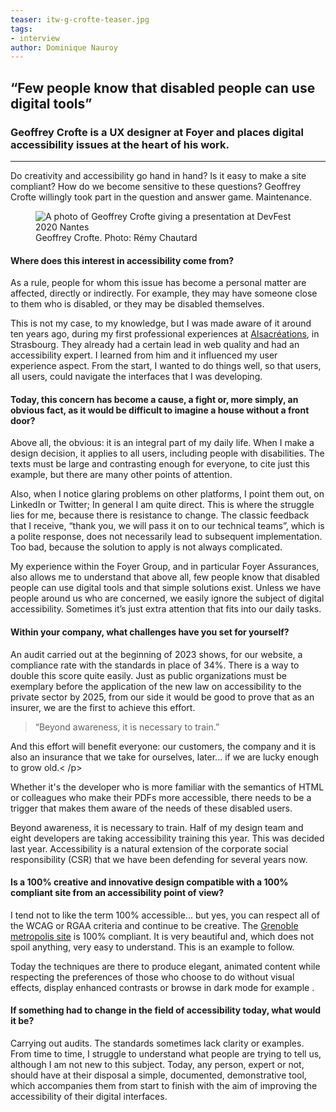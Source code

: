 ```yaml
---
teaser: itw-g-crofte-teaser.jpg
tags:
- interview
author: Dominique Nauroy
---
```

<h2>“Few people know that disabled people can use digital tools”</h2>
<h3>Geoffrey Crofte is a UX designer at Foyer and places digital accessibility issues at the heart of his work.</h3>
<hr>
<div class="intro">
    <p>Do creativity and accessibility go hand in hand? Is it easy to make a site compliant? How do we become sensitive to these questions? Geoffrey Crofte willingly took part in the question and answer game. Maintenance.</p>
</div>
<figure role="group" aria-label="Geoffrey Crofte. Photo: Rémy Chautard" class="pic">
    <img src="../../../../content/fr/news/img/itw-g-crofte.jpg" alt="A photo of Geoffrey Crofte giving a presentation at DevFest 2020 Nantes">
    <figcaption>Geoffrey Crofte. Photo: Rémy Chautard</figcaption>
</figure>

<h4>Where does this interest in accessibility come from?</h4>
<p>As a rule, people for whom this issue has become a personal matter are affected, directly or indirectly. For example, they may have someone close to them who is disabled, or they may be disabled themselves.</h4>
<p>This is not my case, to my knowledge, but I was made aware of it around ten years ago, during my first professional experiences at <a href="https://www.alsacreations.com/">Alsacréations</a>, in Strasbourg. They already had a certain lead in web quality and had an accessibility expert. I learned from him and it influenced my user experience aspect. From the start, I wanted to do things well, so that users, all users, could navigate the interfaces that I was developing.</p>
<h4>Today, this concern has become a cause, a fight or, more simply, an obvious fact, as it would be difficult to imagine a house without a front door?</h4>
<p>Above all, the obvious: it is an integral part of my daily life. When I make a design decision, it applies to all users, including people with disabilities. The texts must be large and contrasting enough for everyone, to cite just this example, but there are many other points of attention.</p>
<p>Also, when I notice glaring problems on other platforms, I point them out, on LinkedIn or Twitter; In general I am quite direct. This is where the struggle lies for me, because there is resistance to change. The classic feedback that I receive, “thank you, we will pass it on to our technical teams”, which is a polite response, does not necessarily lead to subsequent implementation. Too bad, because the solution to apply is not always complicated.</p>
<p>My experience within the Foyer Group, and in particular Foyer Assurances, also allows me to understand that above all, few people know that disabled people can use digital tools and that simple solutions exist. Unless we have people around us who are concerned, we easily ignore the subject of digital accessibility. Sometimes it’s just extra attention that fits into our daily tasks.</p>
<h4>Within your company, what challenges have you set for yourself?</h4>
<p>An audit carried out at the beginning of 2023 shows, for our website, a compliance rate with the standards in place of 34%. There is a way to double this score quite easily. Just as public organizations must be exemplary before the application of the new law on accessibility to the private sector by 2025, from our side it would be good to prove that as an insurer, we are the first to achieve this effort.</p>
<blockquote><p>“Beyond awareness, it is necessary to train.”</p></blockquote>
<p>And this effort will benefit everyone: our customers, the company and it is also an insurance that we take for ourselves, later... if we are lucky enough to grow old.< /p>
<p>Whether it's the developer who is more familiar with the semantics of HTML or colleagues who make their PDFs more accessible, there needs to be a trigger that makes them aware of the needs of these disabled users.</p>
<p>Beyond awareness, it is necessary to train. Half of my design team and eight developers are taking accessibility training this year. This was decided last year. Accessibility is a natural extension of the corporate social responsibility (CSR) that we have been defending for several years now.</p>
<h4>Is a 100% creative and innovative design compatible with a 100% compliant site from an accessibility point of view?</h4>
<p>I tend not to like the term 100% accessible... but yes, you can respect all of the WCAG or RGAA criteria and continue to be creative. The <a href="https://www.grenoblealpesmetropole.fr/35-la-metropole-de-grenoble.htm">Grenoble metropolis site</a> is 100% compliant. It is very beautiful and, which does not spoil anything, very easy to understand. This is an example to follow.</p>
<p>Today the techniques are there to produce elegant, animated content while respecting the preferences of those who choose to do without visual effects, display enhanced contrasts or browse in dark mode for example .</p>
<h4>If something had to change in the field of accessibility today, what would it be?</h4>
<p>Carrying out audits. The standards sometimes lack clarity or examples. From time to time, I struggle to understand what people are trying to tell us, although I am not new to this subject. Today, any person, expert or not, should have at their disposal a simple, documented, demonstrative tool, which accompanies them from start to finish with the aim of improving the accessibility of their digital interfaces.</p>